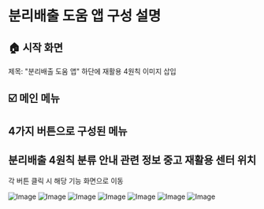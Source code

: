 # 분리배출 도움 앱 구성 설명

## 🏠 시작 화면
제목: "분리배출 도움 앱"
하단에 재활용 4원칙 이미지 삽입

## ☑️ 메인 메뉴
4가지 버튼으로 구성된 메뉴
-----------------
분리배출 4원칙
분류 안내
관련 정보
중고 재활용 센터 위치
-----------------
각 버튼 클릭 시 해당 기능 화면으로 이동

![Image](https://github.com/user-attachments/assets/e6eb6d5f-1dd0-49b1-9bb2-ad9ca0f19264)
![Image](https://github.com/user-attachments/assets/173b4954-245f-48af-a753-648dcd5aeb71)
![Image](https://github.com/user-attachments/assets/72c93171-3ec5-4352-8e84-3f9e986d4ba3)
![Image](https://github.com/user-attachments/assets/3a4c09eb-8a53-4ff2-b063-3a01626f7c11)
![Image](https://github.com/user-attachments/assets/9eb70058-df60-405d-b8dd-c4a11f9830b0)
![Image](https://github.com/user-attachments/assets/923d6e8f-5e6a-4fa8-9ab7-58388be9ab94)
![Image](https://github.com/user-attachments/assets/3a468a26-20b9-4500-9b63-3765613258ed)
